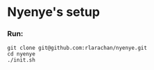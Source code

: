 # Nyenye's setup

### Run:
```shell
git clone git@github.com:rlarachan/nyenye.git
cd nyenye
./init.sh
```
